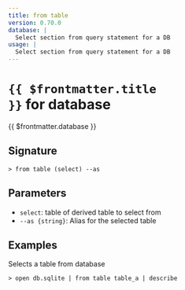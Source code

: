 ```yaml
---
title: from table
version: 0.70.0
database: |
  Select section from query statement for a DB
usage: |
  Select section from query statement for a DB
---
```


# <code>{{ $frontmatter.title }}</code> for database

<div class='command-title'>{{ $frontmatter.database }}</div>

## Signature

```> from table (select) --as```

## Parameters

 -  `select`: table of derived table to select from
 -  `--as {string}`: Alias for the selected table

## Examples

Selects a table from database
```shell
> open db.sqlite | from table table_a | describe
```
